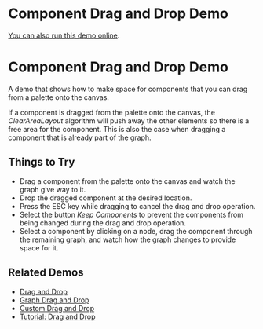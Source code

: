 <!--
 //////////////////////////////////////////////////////////////////////////////
 // @license
 // This file is part of yFiles for HTML 2.5.0.3.
 // Use is subject to license terms.
 //
 // Copyright (c) 2000-2023 by yWorks GmbH, Vor dem Kreuzberg 28,
 // 72070 Tuebingen, Germany. All rights reserved.
 //
 //////////////////////////////////////////////////////////////////////////////
-->
# Component Drag and Drop Demo

[You can also run this demo online](https://live.yworks.com/demos/complete/componentdraganddrop/index.html).

# Component Drag and Drop Demo

A demo that shows how to make space for components that you can drag from a palette onto the canvas.

If a component is dragged from the palette onto the canvas, the _ClearAreaLayout_ algorithm will push away the other elements so there is a free area for the component. This is also the case when dragging a component that is already part of the graph.

## Things to Try

- Drag a component from the palette onto the canvas and watch the graph give way to it.
- Drop the dragged component at the desired location.
- Press the ESC key while dragging to cancel the drag and drop operation.
- Select the button _Keep Components_ to prevent the components from being changed during the drag and drop operation.
- Select a component by clicking on a node, drag the component through the remaining graph, and watch how the graph changes to provide space for it.

## Related Demos

- [Drag and Drop](../../input/draganddrop)
- [Graph Drag and Drop](../../input/graph-drag-and-drop)
- [Custom Drag and Drop](../../input/custom-drag-and-drop)
- [Tutorial: Drag and Drop](../../03-tutorial-application-features/drag-and-drop/index.html)
